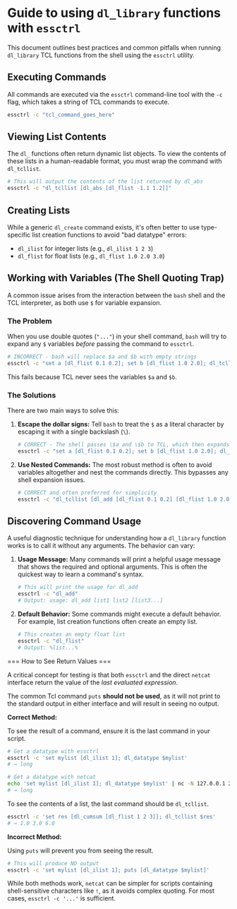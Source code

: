 # Guide to using `dl_library` functions with `essctrl`

This document outlines best practices and common pitfalls when running `dl_library` TCL functions from the shell using the `essctrl` utility.

## Executing Commands

All commands are executed via the `essctrl` command-line tool with the `-c` flag, which takes a string of TCL commands to execute.

```bash
essctrl -c "tcl_command_goes_here"
```

## Viewing List Contents

The `dl_` functions often return dynamic list objects. To view the contents of these lists in a human-readable format, you must wrap the command with `dl_tcllist`.

```bash
# This will output the contents of the list returned by dl_abs
essctrl -c "dl_tcllist [dl_abs [dl_flist -1.1 1.2]]"
```

## Creating Lists

While a generic `dl_create` command exists, it's often better to use type-specific list creation functions to avoid "bad datatype" errors:

*   `dl_ilist` for integer lists (e.g., `dl_ilist 1 2 3`)
*   `dl_flist` for float lists (e.g., `dl_flist 1.0 2.0 3.0`)

## Working with Variables (The Shell Quoting Trap)

A common issue arises from the interaction between the `bash` shell and the TCL interpreter, as both use `$` for variable expansion.

### The Problem

When you use double quotes (`"..."`) in your shell command, `bash` will try to expand any `$` variables *before* passing the command to `essctrl`.

```bash
# INCORRECT - bash will replace $a and $b with empty strings
essctrl -c "set a [dl_flist 0.1 0.2]; set b [dl_flist 1.0 2.0]; dl_tcllist [dl_add $a $b]"
```
This fails because TCL never sees the variables `$a` and `$b`.

### The Solutions

There are two main ways to solve this:

1.  **Escape the dollar signs:** Tell `bash` to treat the `$` as a literal character by escaping it with a single backslash (`\`).

    ```bash
    # CORRECT - The shell passes \$a and \$b to TCL, which then expands them correctly.
    essctrl -c "set a [dl_flist 0.1 0.2]; set b [dl_flist 1.0 2.0]; dl_tcllist [dl_add \$a \$b]"
    ```

2.  **Use Nested Commands:** The most robust method is often to avoid variables altogether and nest the commands directly. This bypasses any shell expansion issues.

    ```bash
    # CORRECT and often preferred for simplicity
    essctrl -c "dl_tcllist [dl_add [dl_flist 0.1 0.2] [dl_flist 1.0 2.0]]"
    ```

## Discovering Command Usage

A useful diagnostic technique for understanding how a `dl_library` function works is to call it without any arguments. The behavior can vary:

1.  **Usage Message:** Many commands will print a helpful usage message that shows the required and optional arguments. This is often the quickest way to learn a command's syntax.

    ```bash
    # This will print the usage for dl_add
    essctrl -c "dl_add"
    # Output: usage: dl_add list1 list2 [list3...]
    ```

2.  **Default Behavior:** Some commands might execute a default behavior. For example, list creation functions often create an empty list.

    ```bash
    # This creates an empty float list
    essctrl -c "dl_flist"
    # Output: %list...% 
    ```

=== How to See Return Values ===

A critical concept for testing is that both `essctrl` and the direct `netcat`
interface return the value of the *last evaluated expression*.

The common Tcl command `puts` **should not be used**, as it will not print
to the standard output in either interface and will result in seeing no
output.

**Correct Method:**

To see the result of a command, ensure it is the last command in your script.

```bash
# Get a datatype with essctrl
essctrl -c 'set mylist [dl_ilist 1]; dl_datatype $mylist'
# → long

# Get a datatype with netcat
echo 'set mylist [dl_ilist 1]; dl_datatype $mylist' | nc -N 127.0.0.1 2570
# → long
```

To see the contents of a list, the last command should be `dl_tcllist`.

```bash
essctrl -c 'set res [dl_cumsum [dl_flist 1 2 3]]; dl_tcllist $res'
# → 1.0 3.0 6.0
```

**Incorrect Method:**

Using `puts` will prevent you from seeing the result.

```bash
# This will produce NO output
essctrl -c 'set mylist [dl_ilist 1]; puts [dl_datatype $mylist]'
```

While both methods work, `netcat` can be simpler for scripts containing
shell-sensitive characters like `!`, as it avoids complex quoting. For most
cases, `essctrl -c '...'` is sufficient. 